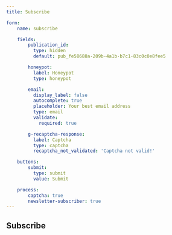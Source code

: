 ```yaml
---
title: Subscribe

form:
    name: subscribe

    fields:
        publication_id:
          type: hidden
          default: pub_fe58688a-209b-4a1b-b7c1-83c0c0e8fee5

        honeypot:
          label: Honeypot
          type: honeypot

        email:
          display_label: false
          autocomplete: true
          placeholder: Your best email address
          type: email
          validate:
            required: true

        g-recaptcha-response:
          label: Captcha
          type: captcha
          recaptcha_not_validated: 'Captcha not valid!'

    buttons:
        submit:
          type: submit
          value: Submit

    process:
        captcha: true
        newsletter-subscriber: true
---
```


## Subscribe
